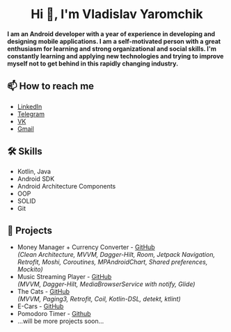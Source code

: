 <h1 align="center">
  Hi 👋, I'm Vladislav Yaromchik
</h1>

<h4>
  I am an Android developer with a year of experience in developing and designing mobile applications. I am a self-motivated person with a great enthusiasm for learning and strong organizational and social skills. I'm constantly learning and applying new technologies and trying to improve myself not to get behind in this rapidly changing industry.
</h4>

## 📫 How to reach me 

  - [LinkedIn](https://www.linkedin.com/in/yaromchikv/)
  - [Telegram](https://t.me/yaromchikV)
  - [VK](https://vk.com/yaromchik.vlad)
  - [Gmail](mailto:vladislav.yaromchik@gmail.com)

## 🛠 Skills

  - Kotlin, Java
  - Android SDK
  - Android Architecture Components
  - OOP
  - SOLID
  - Git

## 💼 Projects

  - Money Manager + Currency Converter - [GitHub](https://github.com/yaromchikV/Money-Manager)  
  <i>(Clean Architecture, MVVM, Dagger-Hilt, Room, Jetpack Navigation, Retrofit, Moshi, Coroutines, MPAndroidChart, Shared preferences, Mockito)</i>
  - Music Streaming Player - [GitHub](https://github.com/yaromchikV/Music-Player)  
  <i>(MVVM, Dagger-Hilt, MediaBrowserService with notify, Glide)</i>
  - The Cats - [GitHub](https://github.com/yaromchikV/The-Cats)  
  <i>(MVVM, Paging3, Retrofit, Coil, Kotlin-DSL, detekt, ktlint)</i>
  - E-Cars - [GitHub](https://github.com/yaromchikV/E-Cars)  
  - Pomodoro Timer - [Github](https://github.com/yaromchikV/Pomodoro-Timer)
  - ...will be more projects soon...
  
